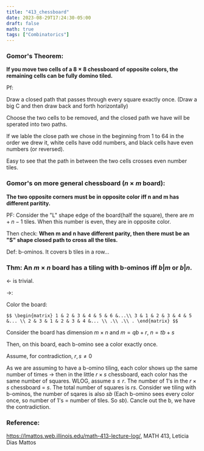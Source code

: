 ```yaml
---
title: "413_chessboard"
date: 2023-08-29T17:24:30-05:00
draft: false
math: true
tags: ["Combinatorics"]
---
```


### Gomor's Theorem:

**If you move two cells of a $8 \times 8$ chessboard of opposite colors, the remaining cells can be fully domino tiled.** 

Pf: 

Draw a closed path that passes through every square exactly once. (Draw a big C and then draw back and forth horizontally)

Choose the two cells to be removed, and the closed path we have will be sperated into two paths. 

If we lable the close path we chose in the beginning from 1 to 64 in the order we drew it, white cells have odd numbers, and black cells have even numbers (or reversed).

Easy to see that the path in between the two cells crosses even number tiles. 



### Gomor's on more general chessboard ($n \times m$ board):

**The two opposite corners must be in opposite color iff n and m has different paritity.** 

PF: Consider the "L" shape edge of the board(half the square), there are $m + n - 1$ tiles. When this number is even, they are in opposite color. 

Then check: **When m and n have different parity, then there must be an "S" shape closed path to cross all the tiles.** 



Def: b-ominos. It covers b tiles in a row...



### Thm: An $m \times n$ board has a tiling with b-ominos iff $b|m$ or $b|n$. 

$\leftarrow$ is trivial. 

$\rightarrow$: 

Color the board: 

`$$
\begin{matrix}
1 & 2 & 3 & 4 & 5 & 6 &...\\
3 & 1 & 2 & 3 & 4 & 5 &... \\
2 & 3 & 1 & 2 & 3 & 4 &... \\
.\\
.\\
.
\end{matrix}
$$`

Consider the board has dimension $m \times n$ and $m = qb + r$, $n = tb + s$

Then, on this board, each b-omino see a color exactly once. 

Assume, for contradiction, $r, s \neq 0$

As we are assuming to have a b-omino tiling, each color shows up the same number of times $\rightarrow$ then in the little $r \times s$ chessboard, each color has the same number of squares.
WLOG, assume $s \leq r$. The number of 1's in the $r \times s$ chessboard = $s$.
The total number of squares is $rs$. Consider we tiling with b-ominos, the number of sqares is also $sb$ (Each b-omino sees every color once, so number of 1's = number of tiles. So $sb$). Cancle out the b, we have the contradiction.


### Reference:

https://lmattos.web.illinois.edu/math-413-lecture-log/, MATH 413, Leticia Dias Mattos

